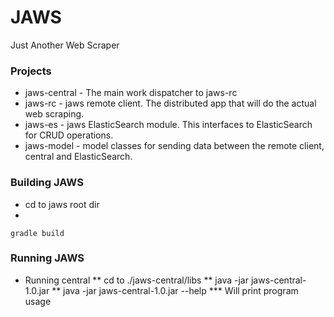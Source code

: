 # JAWS #
Just Another Web Scraper


### Projects ###
* jaws-central - The main work dispatcher to jaws-rc
* jaws-rc - jaws remote client.  The distributed app that will do the actual web scraping.
* jaws-es - jaws ElasticSearch module. This interfaces to ElasticSearch for CRUD operations.
* jaws-model - model classes for sending data between the remote client, central and ElasticSearch.

### Building JAWS ####
* cd to jaws root dir
* 
```
gradle build
```



### Running JAWS ###
* Running central
** cd to ./jaws-central/libs
** java -jar jaws-central-1.0.jar 
** java -jar jaws-central-1.0.jar --help
*** Will print program usage